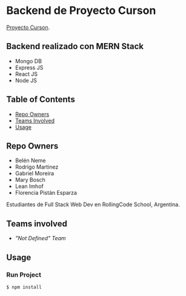 # Backend de Proyecto Curson 

[Proyecto Curson](https://github.com/RollingTeam/ProyectoCurson).

## Backend realizado con MERN Stack
- Mongo DB
- Express JS
- React JS
- Node JS

## Table of Contents

- [Repo Owners](#repo-owners)
- [Teams Involved](#teams-involved)
- [Usage](#usage)


## <a name="repo-owners">Repo Owners</a>

* Belén Neme
* Rodrigo Martinez
* Gabriel Moreira
* Mary Bosch
* Lean Imhof
* Florencia Pistán Esparza

Estudiantes de Full Stack Web Dev en RollingCode School, Argentina.

## <a name="teams-involved">Teams involved</a>

* _"Not Defined" Team_

## <a name="usage">Usage</a>

### Run Project
  
  ```
$ npm install
```

